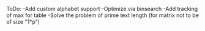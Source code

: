 ToDo:
-Add custom alphabet support
-Optimize via binsearch
-Add tracking of max for table
-Solve the problem of prime text length (for matrix not to be of size "1*p")
